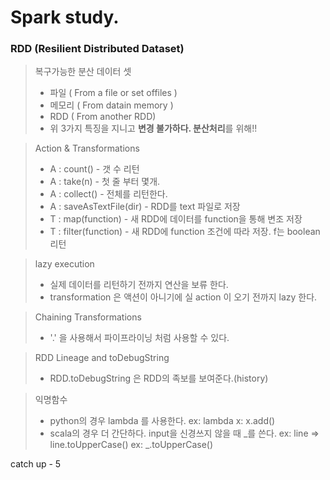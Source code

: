 # Spark study.

### RDD (Resilient Distributed Dataset)

  > 복구가능한 분산 데이터 셋
  > - 파일   ( From a file or set offiles )
  > - 메모리 ( From datain memory )
  > - RDD   ( From another RDD)
  > - 위 3가지 특징을 지니고 **변경 불가하다. 분산처리**를 위해!!

  > Action & Transformations
  > - A : count() - 갯 수 리턴
  > - A : take(n) - 첫 줄 부터 몇개.
  > - A : collect() - 전체를 리턴한다.
  > - A : saveAsTextFile(dir) - RDD를 text 파일로 저장
  > - T : map(function) - 새 RDD에 데이터를 function을 통해 변조 저장
  > - T : filter(function) - 새 RDD에 function 조건에 따라 저장. f는 boolean 리턴

  > lazy execution
  > - 실제 데이터를 리턴하기 전까지 연산을 보류 한다.
  > - transformation 은 액션이 아니기에 실 action 이 오기 전까지 lazy 한다.

  > Chaining Transformations
  > - '.' 을 사용해서 파이프라이닝 처럼 사용할 수 있다.

  > RDD Lineage and toDebugString
  > - RDD.toDebugString 은 RDD의 족보를 보여준다.(history)

  > 익명함수
  > - python의 경우 lambda 를 사용한다. 
      ex: lambda x: x.add()
  > - scala의 경우 더 간단하다.  input을 신경쓰지 않을 때 _를 쓴다.
      ex: line => line.toUpperCase()
      ex: _.toUpperCase()

catch up - 5